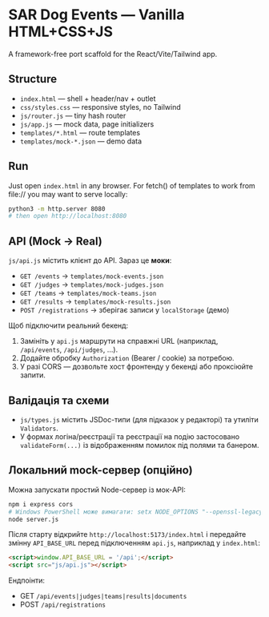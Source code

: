 # SAR Dog Events — Vanilla HTML+CSS+JS
A framework-free port scaffold for the React/Vite/Tailwind app.

## Structure
- `index.html` — shell + header/nav + outlet
- `css/styles.css` — responsive styles, no Tailwind
- `js/router.js` — tiny hash router
- `js/app.js` — mock data, page initializers
- `templates/*.html` — route templates
- `templates/mock-*.json` — demo data

## Run
Just open `index.html` in any browser. For fetch() of templates to work from file:// you may want to serve locally:

```bash
python3 -m http.server 8080
# then open http://localhost:8080
```


## API (Mock → Real)
`js/api.js` містить клієнт до API. Зараз це **моки**:
- `GET /events` → `templates/mock-events.json`
- `GET /judges` → `templates/mock-judges.json`
- `GET /teams` → `templates/mock-teams.json`
- `GET /results` → `templates/mock-results.json`
- `POST /registrations` → зберігає записи у `localStorage` (демо)

Щоб підключити реальний бекенд:
1. Замініть у `api.js` маршрути на справжні URL (наприклад, `/api/events`, `/api/judges`, …).
2. Додайте обробку `Authorization` (Bearer / cookie) за потребою.
3. У разі CORS — дозвольте хост фронтенду у бекенді або проксіюйте запити.


## Валідація та схеми
- `js/types.js` містить JSDoc-типи (для підказок у редакторі) та утиліти `Validators`.
- У формах логіна/реєстрації та реєстрації на подію застосовано `validateForm(...)` із відображенням помилок під полями та банером.



## Локальний mock-сервер (опційно)
Можна запускати простий Node-сервер із мок-API:

```bash
npm i express cors
# Windows PowerShell може вимагати: setx NODE_OPTIONS "--openssl-legacy-provider"
node server.js
```

Після старту відкрийте `http://localhost:5173/index.html` і передайте змінну `API_BASE_URL` перед підключенням `api.js`,
наприклад у `index.html`:
```html
<script>window.API_BASE_URL = '/api';</script>
<script src="js/api.js"></script>
```

Ендпоінти:
- GET `/api/events|judges|teams|results|documents`
- POST `/api/registrations`
